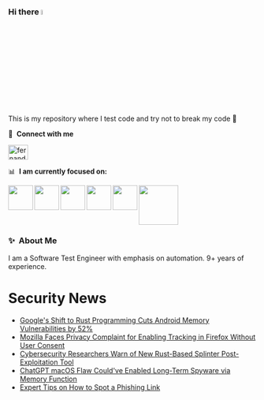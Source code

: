 ### Hi there <a href="https://www.gautamkrishnar.com/"><img src="https://media.giphy.com/media/hvRJCLFzcasrR4ia7z/giphy.gif" width="5%"></a>
This is my repository where I test code and try not to break my code :rofl:

🔗 &nbsp;**Connect with me**
<p align="left">
<a href="https://linkedin.com/in/fernandorlcruz" target="blank"><img align="center" src="https://raw.githubusercontent.com/rahuldkjain/github-profile-readme-generator/master/src/images/icons/Social/linked-in-alt.svg" alt="fernando cruz" height="30" width="40" /></a>
  
📊 &nbsp;**I am currently focused on:**

<img align="left" width='50' height='50' src="https://cdn.jsdelivr.net/gh/devicons/devicon/icons/python/python-original-wordmark.svg" />
<img align="left" width='50' height='50' src="https://cdn.jsdelivr.net/gh/devicons/devicon/icons/csharp/csharp-original.svg" />
<img align="left" width='50' height='50' src="https://cdn.jsdelivr.net/gh/devicons/devicon/icons/jenkins/jenkins-original.svg" />
<img align="left" width='50' height='50' src="https://specflow.org/wp-content/uploads/2021/05/SpecFlow-Icon.png" />
<img align="left" width='50' height='50' src="https://www.svgrepo.com/show/306098/githubactions.svg" />
<img width='80' height='80' src="https://cdn2.vectorstock.com/i/1000x1000/64/81/security-testing-concept-icon-safety-audit-key-vector-29166481.jpg" />
          
          
  
### ✨&nbsp; About Me

I am a Software Test Engineer with emphasis on automation. 9+ years of experience.

# Security News
<!-- BLOG-POST-LIST:START -->
- [Google&#39;s Shift to Rust Programming Cuts Android Memory Vulnerabilities by 52%](https://thehackernews.com/2024/09/googles-shift-to-rust-programming-cuts.html)
- [Mozilla Faces Privacy Complaint for Enabling Tracking in Firefox Without User Consent](https://thehackernews.com/2024/09/mozilla-faces-privacy-complaint-for.html)
- [Cybersecurity Researchers Warn of New Rust-Based Splinter Post-Exploitation Tool](https://thehackernews.com/2024/09/cybersecurity-researchers-warn-of-new.html)
- [ChatGPT macOS Flaw Could&#39;ve Enabled Long-Term Spyware via Memory Function](https://thehackernews.com/2024/09/chatgpt-macos-flaw-couldve-enabled-long.html)
- [Expert Tips on How to Spot a Phishing Link](https://thehackernews.com/2024/09/expert-tips-on-how-to-spot-phishing-link.html)
<!-- BLOG-POST-LIST:END -->
